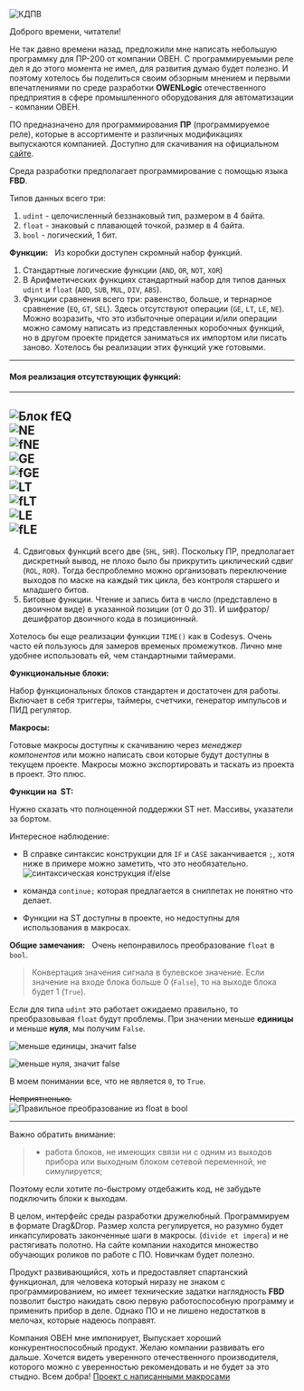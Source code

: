 ![КДПВ](/media/owenlogic/kdpv.png "КДПВ")

Доброго времени, читатели! 

Не так давно времени назад, предложили мне написать небольшую программку для ПР-200 от компании ОВЕН. С программируемыми реле дел я до этого момента не имел, для развития думаю будет полезно. И поэтому хотелось бы поделиться своим обзорным мнением и первыми впечатлениями по среде разработки **OWENLogic** отечественного предприятия в сфере промышленного оборудования для автоматизации - компании ОВЕН.


ПО предназначено для программирования **ПР** (программируемое реле), которые в ассортименте и различных модификациях выпускаются компанией. Доступно для скачивания на официальном [сайте](https://owen.ru/product/programmnoe_obespechenie_owen_logic).


Среда разработки предполагает программирование с помощью языка **FBD**.


Типов данных всего три:
1. `udint` - целочисленный беззнаковый тип, размером в 4 байта.
2. `float` - знаковый с плавающей точкой, размер в 4 байта.
3. `bool` - логический, 1 бит.


__Функции:__  
Из коробки доступен скромный набор функций.
1. Стандартные логические функции (`AND`, `OR`, `NOT`, `XOR`)
2. В Арифметических функциях стандартный набор для типов данных `udint` и `float` (`ADD`, `SUB`, `MUL`, `DIV`, `ABS`).
3. Функции сравнения всего три: равенство, больше, и тернарное сравнение (`EQ`, `GT`, `SEL`). Здесь отсутствуют операции (`GE`, `LT`, `LE`, `NE`). Можно возразить, что это избыточные операции и/или операции можно самому написать из представленных коробочных функций, но в другом проекте придется заниматься их импортом или писать заново. Хотелось бы реализации этих функций уже готовыми.
---
#### Моя реализация отсутствующих функций:
---
![Блок fEQ](/media/macroses/fEQ.png "Функция EQ для float.")  
![NE](/media/macroses/NE.png "Функция <> для udint.")  
![fNE](/media/macroses/fNE.png "Функция <> для float.")  
![GE](/media/macroses/GE.png "Функция >= для udint.")  
![fGE](/media/macroses/fGE.png "Функция >= для float.")  
![LT](/media/macroses/LT.png "Функция < для udint.")  
![fLT](/media/macroses/fLT.png "Функция <> для float.")  
![LE](/media/macroses/LE.png "Функция <= для udint.")  
![fLE](/media/macroses/fLE.png "Функция <= для float.")  
---
4. Сдвиговых функций всего две (`SHL`, `SHR`). Поскольку ПР, предполагает дискретный вывод, не плохо было бы прикрутить циклический сдвиг (`ROL`, `ROR`). Тогда беспроблемно можно организовать переключение выходов по маске на каждый тик цикла, без контроля старшего и младшего битов.
5. Битовые функции. Чтение и запись бита в число (представлено в двоичном виде) в указанной позиции (от 0 до 31). И шифратор/дешифратор двоичного кода в позиционный.


Хотелось бы еще реализации функции `TIME()` как в Codesys. Очень часто ей пользуюсь для замеров временых промежутков. Лично мне удобнее использовать ей, чем стандартными таймерами.


__Функциональные блоки:__  

Набор функциональных блоков стандартен и достаточен для работы. Включает в себя триггеры, таймеры, счетчики, генератор импульсов и ПИД регулятор.


__Макросы:__  

Готовые макросы доступны к скачиванию через _менеджер компонентов_ или можно написать свои которые будут доступны в текущем проекте. Макросы можно экспортировать и таскать из проекта в проект. Это плюс.


__Функции на  ST:__  

Нужно сказать что полноценной поддержки ST нет. Массивы, указатели за бортом.


Интересное наблюдение:
- В справке синтаксис конструкции для `IF` и `CASE` заканчивается `;`, хотя ниже в примере можно заметить, что это необязательно.  
![синтаксическая конструкция if/else](/media/owenlogic/with_out_end.png 'необязательный элемент')


- команда `continue;` которая предлагается в сниппетах не понятно что делает.


- Функции на ST доступны в проекте, но недоступны для использования в макросах.


__Общие замечания:__  
Очень непонравилось преобразование `float` в `bool`.
> Конвертация значения сигнала в булевское значение. Если значение на входе блока больше 0 (`False`), то на выходе блока будет 1 (`True`).  


Если для типа `udint` это работает ожидаемо правильно, то преобразовывая `float` будут проблемы. При значении меньше __единицы__ и меньше __нуля__, мы получим `False`.

![меньше единицы, значит false](/media/owenlogic/less_one.png "float меньше единицы")

![меньше нуля, значит false](/media/owenlogic/less_zero.png 'float меньше нуля')

В моем понимании все, что не является `0`, то `True`.  

~~Неприятненько.~~  
![Правильное преобразование из float в bool](/media/macroses/float2bool.png "преобразование в bool здорового программиста.")
***


Важно обратить внимание: 
>* работа блоков, не имеющих связи ни с одним из выходов прибора или выходным блоком сетевой переменной, не симулируется;


Поэтому если хотите по-быстрому отдебажить код, не забудьте подключить блоки к выходам.



В целом, интерфейс среды разработки дружелюбный. Программируем в формате Drag&Drop. Размер холста регулируется, но разумно будет инкапсулировать законченные шаги в макросы. (`divide et impera`) и не растягивать полотно.
На сайте компании находится множество обучающих роликов по работе с ПО. Новичкам будет полезно. 


Продукт развивающийся, хоть и предоставляет спартанский функционал, для человека который ниразу не знаком с программированием, но имеет технические задатки наглядность __FBD__ позволит быстро накидать свою первую работоспособную программу и применить прибор в деле. Однако ПО и не лишено недостатков в мелочах, которые надеюсь поправят.


Компания ОВЕН мне импонирует, Выпускает хороший конкурентноспособный продукт. Желаю компании развивать его дальше. Хочется видеть уверенного отечественного производителя, которого можно с уверенностью рекомендовать и не будет за это стыдно. Всем добра! 
[Проект с написанными макросами](https://github.com/mrKrivedko/OwenLogic-snippets-/blob/7b162c82583f0f2212394b04cd80eb3ee98e0d62/macroses)